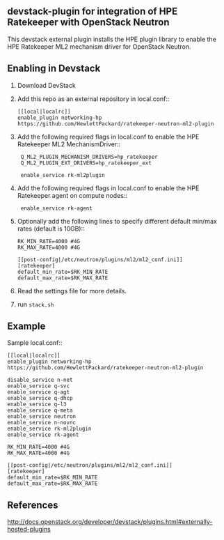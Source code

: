 ## devstack-plugin for integration of HPE Ratekeeper with OpenStack Neutron

This devstack external plugin installs the HPE plugin library
to enable the HPE Ratekeeper ML2 mechanism driver  for
OpenStack Neutron.

## Enabling in Devstack

1. Download DevStack

2. Add this repo as an external repository in local.conf::

    ```
    [[local|localrc]]
    enable_plugin networking-hp https://github.com/HewlettPackard/ratekeeper-neutron-ml2-plugin
    ```

3. Add the following required flags in local.conf to enable the HPE Ratekeeper ML2 MechanismDriver::

   ```
    Q_ML2_PLUGIN_MECHANISM_DRIVERS=hp_ratekeeper
    Q_ML2_PLUGIN_EXT_DRIVERS=hp_ratekeeper_ext

    enable_service rk-ml2plugin
    ```

5. Add the following required flags in local.conf to enable the HPE Ratekeeper agent on compute nodes::

   ```
    enable_service rk-agent
    ```

6. Optionally add the following lines to specify different default min/max rates (default is 10GB)::

    ```
    RK_MIN_RATE=4000 #4G
    RK_MAX_RATE=4000 #4G

    [[post-config|/etc/neutron/plugins/ml2/ml2_conf.ini]]
    [ratekeeper]
    default_min_rate=$RK_MIN_RATE
    default_max_rate=$RK_MAX_RATE
    ```

7. Read the settings file for more details.

8. run ``stack.sh``

## Example

Sample local.conf::

    [[local|localrc]]
    enable_plugin networking-hp https://github.com/HewlettPackard/ratekeeper-neutron-ml2-plugin

    disable_service n-net
    enable_service q-svc
    enable_service q-agt
    enable_service q-dhcp
    enable_service q-l3
    enable_service q-meta
    enable_service neutron
    enable_service n-novnc
    enable_service rk-ml2plugin
    enable_service rk-agent

    RK_MIN_RATE=4000 #4G
    RK_MAX_RATE=4000 #4G

    [[post-config|/etc/neutron/plugins/ml2/ml2_conf.ini]]
    [ratekeeper]
    default_min_rate=$RK_MIN_RATE
    default_max_rate=$RK_MAX_RATE

## References

http://docs.openstack.org/developer/devstack/plugins.html#externally-hosted-plugins
